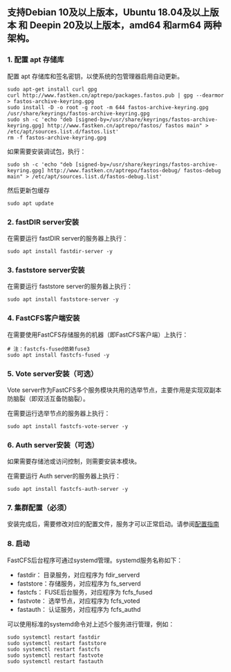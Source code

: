 
## 支持Debian 10及以上版本，Ubuntu 18.04及以上版本 和 Deepin 20及以上版本，amd64 和arm64 两种架构。


### 1. 配置 apt 存储库

配置 apt 存储库和签名密钥，以使系统的包管理器启用自动更新。

```shell
sudo apt-get install curl gpg
curl http://www.fastken.cn/aptrepo/packages.fastos.pub | gpg --dearmor > fastos-archive-keyring.gpg
sudo install -D -o root -g root -m 644 fastos-archive-keyring.gpg /usr/share/keyrings/fastos-archive-keyring.gpg
sudo sh -c 'echo "deb [signed-by=/usr/share/keyrings/fastos-archive-keyring.gpg] http://www.fastken.cn/aptrepo/fastos/ fastos main" > /etc/apt/sources.list.d/fastos.list'
rm -f fastos-archive-keyring.gpg
```

如果需要安装调试包，执行：
```shell
sudo sh -c 'echo "deb [signed-by=/usr/share/keyrings/fastos-archive-keyring.gpg] http://www.fastken.cn/aptrepo/fastos-debug/ fastos-debug main" > /etc/apt/sources.list.d/fastos-debug.list'
```


然后更新包缓存
```
sudo apt update
```

### 2. fastDIR server安装

在需要运行 fastDIR server的服务器上执行：
```shell
sudo apt install fastdir-server -y
```

### 3. faststore server安装

在需要运行 faststore server的服务器上执行：
```shell
sudo apt install faststore-server -y
```

### 4. FastCFS客户端安装

在需要使用FastCFS存储服务的机器（即FastCFS客户端）上执行：
```shell
# 注：fastcfs-fused依赖fuse3
sudo apt install fastcfs-fused -y
```

### 5. Vote server安装（可选）

Vote server作为FastCFS多个服务模块共用的选举节点，主要作用是实现双副本防脑裂（即双活互备防脑裂）。

在需要运行选举节点的服务器上执行：
```shell
sudo apt install fastcfs-vote-server -y
```

### 6. Auth server安装（可选）

如果需要存储池或访问控制，则需要安装本模块。

在需要运行 Auth server的服务器上执行：
```shell
sudo apt install fastcfs-auth-server -y
```

### 7. 集群配置（必须）

安装完成后，需要修改对应的配置文件，服务才可以正常启动。请参阅[配置指南](CONFIGURE-zh_CN.md)


### 8. 启动

FastCFS后台程序可通过systemd管理。systemd服务名称如下：

  * fastdir： 目录服务，对应程序为 fdir_serverd
  * faststore：存储服务，对应程序为 fs_serverd
  * fastcfs： FUSE后台服务，对应程序为 fcfs_fused
  * fastvote： 选举节点，对应程序为 fcfs_voted
  * fastauth： 认证服务，对应程序为 fcfs_authd

可以使用标准的systemd命令对上述5个服务进行管理，例如：
```shell
sudo systemctl restart fastdir
sudo systemctl restart faststore
sudo systemctl restart fastcfs
sudo systemctl restart fastvote
sudo systemctl restart fastauth
```
